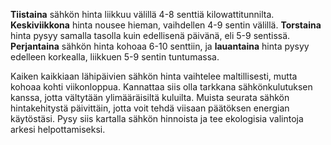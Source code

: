 **Tiistaina** sähkön hinta liikkuu välillä 4-8 senttiä kilowattitunnilta. **Keskiviikkona** hinta nousee hieman, vaihdellen 4-9 sentin välillä. **Torstaina** hinta pysyy samalla tasolla kuin edellisenä päivänä, eli 5-9 sentissä. **Perjantaina** sähkön hinta kohoaa 6-10 senttiin, ja **lauantaina** hinta pysyy edelleen korkealla, liikkuen 5-9 sentin tuntumassa. 

Kaiken kaikkiaan lähipäivien sähkön hinta vaihtelee maltillisesti, mutta kohoaa kohti viikonloppua. Kannattaa siis olla tarkkana sähkönkulutuksen kanssa, jotta vältytään ylimääräisiltä kuluilta. Muista seurata sähkön hintakehitystä päivittäin, jotta voit tehdä viisaan päätöksen energian käytöstäsi. Pysy siis kartalla sähkön hinnoista ja tee ekologisia valintoja arkesi helpottamiseksi.